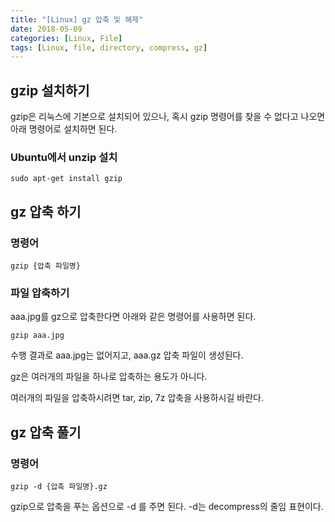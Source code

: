 ```yaml
---
title: "[Linux] gz 압축 및 해제"
date: 2018-05-09
categories: [Linux, File]
tags: [Linux, file, directory, compress, gz]
---
```


## gzip 설치하기
gzip은 리눅스에 기본으로 설치되어 있으나, 혹시 gzip 명령어를 찾을 수 없다고 나오면 아래 명령어로 설치하면 된다.

### Ubuntu에서 unzip 설치
```
sudo apt-get install gzip
```

## gz 압축 하기
### 명령어
```
gzip {압축 파일명}
```

### 파일 압축하기
aaa.jpg를 gz으로 압축한다면 아래와 같은 명령어를 사용하면 된다.
```
gzip aaa.jpg
```

수행 결과로 aaa.jpg는 없어지고, aaa.gz 압축 파일이 생성된다.

gz은 여러개의 파일을 하나로 압축하는 용도가 아니다.

여러개의 파일을 압축하시려면 tar, zip, 7z 압축을 사용하시길 바란다.

## gz 압축 풀기
### 명령어
```
gzip -d {압축 파일명}.gz
```

gzip으로 압축을 푸는 옵션으로 -d 를 주면 된다. -d는 decompress의 줄임 표현이다.